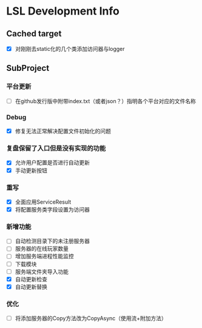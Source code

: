 ﻿# LSL Development Info

## Cached target

 - [x] 对刚刚去static化的几个类添加访问器与logger

## SubProject

### 平台更新
 - [ ] 在github发行版中附带index.txt（或者json？）指明各个平台对应的文件名称

### Debug
 - [x] 修复无法正常解决配置文件初始化的问题

### 复盘保留了入口但是没有实现的功能
 - [x] 允许用户配置是否进行自动更新
 - [x] 手动更新按钮

### 重写
 - [x] 全面应用ServiceResult
 - [x] 将配置服务类字段设置为访问器

### 新增功能
 - [ ] 自动检测目录下的未注册服务器
 - [ ] 服务器的在线玩家数量
 - [ ] 增加服务端进程性能监控
 - [ ] 下载模块
 - [ ] 服务端文件夹导入功能
 - [x] 自动更新检查
 - [x] 自动更新替换

### 优化
 - [ ] 将添加服务器的Copy方法改为CopyAsync（使用流+附加方法）